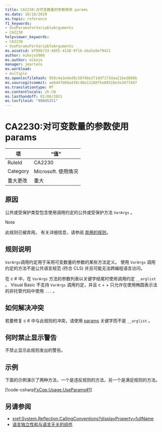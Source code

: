 ```yaml
---
title: CA2230:对可变数量的参数使用 params
ms.date: 10/16/2019
ms.topic: reference
f1_keywords:
- UseParamsForVariableArguments
- CA2230
helpviewer_keywords:
- CA2230
- UseParamsForVariableArguments
ms.assetid: bf98b733-4855-4110-9f16-eba5a9e79421
author: mikejo5000
ms.author: mikejo
manager: jmartens
ms.workload:
- multiple
ms.openlocfilehash: 958c4a2e4ed8c5074be2f1ddf1f3daa21bedb08b
ms.sourcegitcommit: ae6d47b09a439cd0e13180f5e89510e3e347fd47
ms.translationtype: MT
ms.contentlocale: zh-CN
ms.lasthandoff: 02/08/2021
ms.locfileid: "99845251"
---
```

# <a name="ca2230-use-params-for-variable-arguments"></a>CA2230:对可变数量的参数使用 params

|项|“值”|
|-|-|
|RuleId|CA2230|
|Category|Microsoft. 使用情况|
|重大更改|重大|

## <a name="cause"></a>原因
公共或受保护类型包含使用调用约定的公共或受保护方法 `VarArgs` 。

> [!NOTE]
> 此规则已被弃用。 有关详细信息，请参阅 [弃用的规则](fxcop-unported-deprecated-rules.md)。

## <a name="rule-description"></a>规则说明
`VarArgs`调用约定用于采用可变数量的参数的某些方法定义。 使用 `VarArgs` 调用约定的方法不是公共语言规范 (符合 CLS) 并且可能无法跨编程语言访问。

在 c # 中，在 `VarArgs` 方法的参数列表以关键字结尾时使用调用约定 `__arglist` 。 Visual Basic 不支持 `VarArgs` 调用约定，并且 c + + 只允许在使用椭圆表示法的非托管代码中使用 `...` 。

## <a name="how-to-fix-violations"></a>如何解决冲突
若要修复 c # 中与此规则的冲突，请使用 [params](/dotnet/csharp/language-reference/keywords/params) 关键字而不是 `__arglist` 。

## <a name="when-to-suppress-warnings"></a>何时禁止显示警告
不禁止显示此规则发出的警告。

## <a name="example"></a>示例
下面的示例演示了两种方法，一个是违反规则的方法，另一个是满足规则的方法。

[!code-csharp[FxCop.Usage.UseParams#1](../code-quality/codesnippet/CSharp/ca2230-use-params-for-variable-arguments_1.cs)]

## <a name="see-also"></a>另请参阅

- <xref:System.Reflection.CallingConventions?displayProperty=fullName>
- [语言独立性和与语言无关的组件](/dotnet/standard/language-independence-and-language-independent-components)
